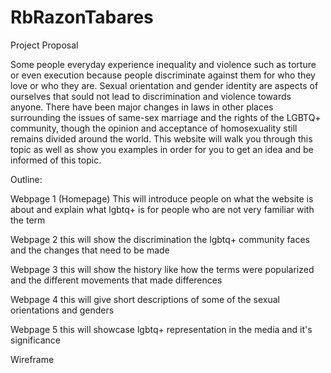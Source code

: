 # RbRazonTabares
Project Proposal 

Some people everyday experience inequality and violence such as torture or even execution because people discriminate against them for who they love or who they are. Sexual orientation and gender identity are aspects of ourselves that sould not lead to discrimination and violence towards anyone. There have been major changes in laws in other places surrounding the issues of same-sex marriage and the rights of the LGBTQ+ community, though the opinion and acceptance of homosexuality still remains divided around the world. This website will walk you through this topic as well as show you examples in order for you to get an idea and be informed of this topic.

Outline:

Webpage 1 (Homepage)
This will introduce people on what the website is about and explain what lgbtq+ is for people who are not very familiar with the term

Webpage 2
this will show the discrimination the lgbtq+ community faces and the changes that need to be made

Webpage 3
this will show the history like how the terms were popularized and the different movements that made differences

Webpage 4
this will give short descriptions of some of the sexual orientations and genders

Webpage 5
this will showcase lgbtq+ representation in the media and it's significance

Wireframe
